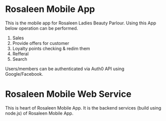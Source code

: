 # Rosaleen Mobile App
This is the mobile app for Rosaleen Ladies Beauty Parlour. Using this App below operation can be performed.
1. Sales
2. Provide offers for customer
3. Loyalty points checking & redim them
4. Refferal
5. Search

Users/members can be authenticated via Auth0 API using Google/Facebook.

# Rosaleen Mobile Web Service
This is heart of Rosaleen Mobile App. It is the backend services (build using node.js) of Rosaleen Mobile App.